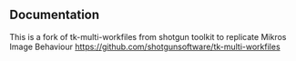## Documentation
This is a fork of tk-multi-workfiles from shotgun toolkit to replicate Mikros Image Behaviour
https://github.com/shotgunsoftware/tk-multi-workfiles
